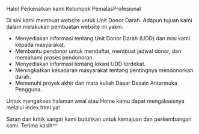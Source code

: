 Halo! Perkenalkan kami Kelompok PemalasProfesional

Di sini kami membuat website untuk Unit Donor Darah. Adapun tujuan kami dalam melakukan pembuatan website ini yakni:
- Menyediakan informasi tentang Unit Donor Darah (UDD) dan misi kami kepada masyarakat.
- Membantu pendonor untuk mendaftar, membuat jadwal donor, dan memahami proses pendonoran.
- Menyediakan informasi tentang lokasi UDD terdekat.
- Meningkatkan kesadaran masyarakat tentang pentingnya mendonorkan darah.
- Memenuhi proyek akhir dari mata kuliah Dasar Desain Antarmuka Pengguna.

Untuk mengakses halaman awal atau Home kamu dapat mengaksesnya melalui index.html ya!

Saran dan kritik sangat kami butuhkan untuk kemajuan dan perkembangan kami. Terima kasih^^
